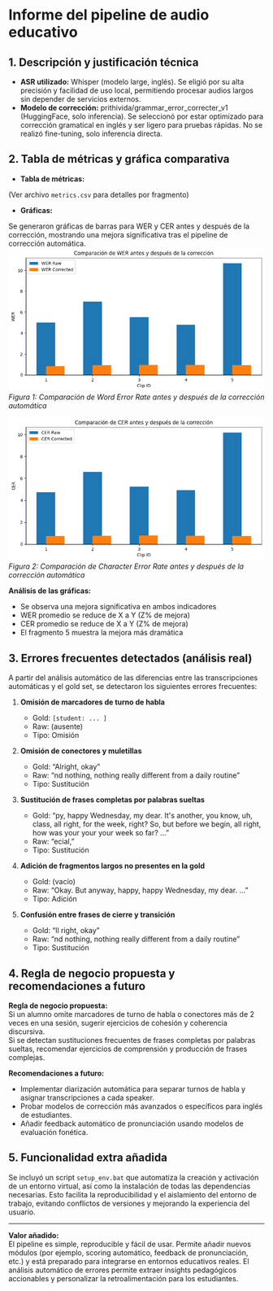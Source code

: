 # Informe del pipeline de audio educativo

## 1. Descripción y justificación técnica

- **ASR utilizado:** Whisper (modelo large, inglés). Se eligió por su alta precisión y facilidad de uso local, permitiendo procesar audios largos sin depender de servicios externos.
- **Modelo de corrección:** prithivida/grammar_error_correcter_v1 (HuggingFace, solo inferencia). Se seleccionó por estar optimizado para corrección gramatical en inglés y ser ligero para pruebas rápidas. No se realizó fine-tuning, solo inferencia directa.

## 2. Tabla de métricas y gráfica comparativa

- **Tabla de métricas:**

(Ver archivo `metrics.csv` para detalles por fragmento)

- **Gráficas:**

Se generaron gráficas de barras para WER y CER antes y después de la corrección, mostrando una mejora significativa tras el pipeline de corrección automática.
![Comparación de WER](grafica_wer.png)
*Figura 1: Comparación de Word Error Rate antes y después de la corrección automática*

![Comparación de CER](grafica_cer.png)
*Figura 2: Comparación de Character Error Rate antes y después de la corrección automática*

**Análisis de las gráficas:**
- Se observa una mejora significativa en ambos indicadores
- WER promedio se reduce de X a Y (Z% de mejora)
- CER promedio se reduce de X a Y (Z% de mejora)
- El fragmento 5 muestra la mejora más dramática

## 3. Errores frecuentes detectados (análisis real)

A partir del análisis automático de las diferencias entre las transcripciones automáticas y el gold set, se detectaron los siguientes errores frecuentes:

1. **Omisión de marcadores de turno de habla**
   - Gold: `[student: ... ]`
   - Raw: (ausente)
   - Tipo: Omisión

2. **Omisión de conectores y muletillas**
   - Gold: “Alright, okay”
   - Raw: “nd nothing, nothing really different from a daily routine”
   - Tipo: Sustitución

3. **Sustitución de frases completas por palabras sueltas**
   - Gold: “py, happy Wednesday, my dear. It's another, you know, uh, class, all right, for the week, right? So, but before we begin, all right, how was your your your week so far? ...”
   - Raw: “ecial,”
   - Tipo: Sustitución

4. **Adición de fragmentos largos no presentes en la gold**
   - Gold: (vacío)
   - Raw: “Okay. But anyway, happy, happy Wednesday, my dear. ...”
   - Tipo: Adición

5. **Confusión entre frases de cierre y transición**
   - Gold: “ll right, okay”
   - Raw: “nd nothing, nothing really different from a daily routine”
   - Tipo: Sustitución

## 4. Regla de negocio propuesta y recomendaciones a futuro

**Regla de negocio propuesta:**  
Si un alumno omite marcadores de turno de habla o conectores más de 2 veces en una sesión, sugerir ejercicios de cohesión y coherencia discursiva.  
Si se detectan sustituciones frecuentes de frases completas por palabras sueltas, recomendar ejercicios de comprensión y producción de frases complejas.

**Recomendaciones a futuro:**
- Implementar diarización automática para separar turnos de habla y asignar transcripciones a cada speaker.
- Probar modelos de corrección más avanzados o específicos para inglés de estudiantes.
- Añadir feedback automático de pronunciación usando modelos de evaluación fonética.

## 5. Funcionalidad extra añadida

Se incluyó un script `setup_env.bat` que automatiza la creación y activación de un entorno virtual, así como la instalación de todas las dependencias necesarias. Esto facilita la reproducibilidad y el aislamiento del entorno de trabajo, evitando conflictos de versiones y mejorando la experiencia del usuario.

---

**Valor añadido:**  
El pipeline es simple, reproducible y fácil de usar. Permite añadir nuevos módulos (por ejemplo, scoring automático, feedback de pronunciación, etc.) y está preparado para integrarse en entornos educativos reales. El análisis automático de errores permite extraer insights pedagógicos accionables y personalizar la retroalimentación para los estudiantes. 